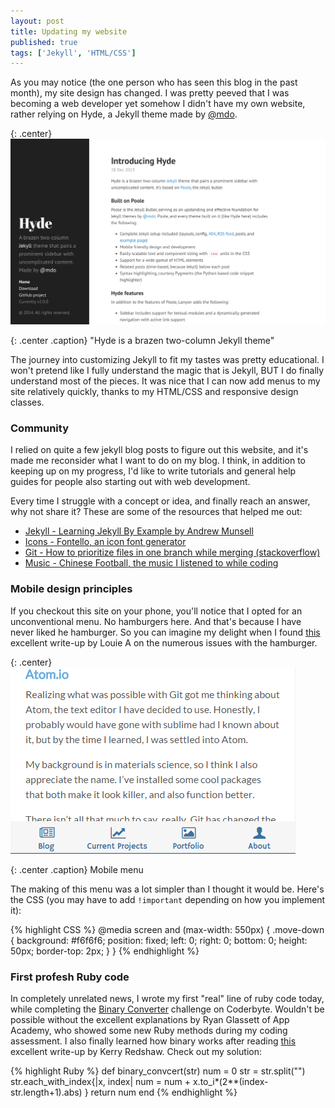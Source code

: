 ```yaml
---
layout: post
title: Updating my website
published: true
tags: ['Jekyll', 'HTML/CSS']
---
```


As you may notice (the one person who has seen this blog in the past month), my site design has changed. I was pretty peeved that I was becoming a web developer yet somehow I didn't have my own website, rather relying on Hyde, a Jekyll theme made by [@mdo](https://twitter.com/mdo).

{: .center}
![my-image](/images/hyde.png)

{: .center .caption}
"Hyde is a brazen two-column Jekyll theme"

The journey into customizing Jekyll to fit my tastes was pretty educational. I won't pretend like I fully understand the magic that is Jekyll, BUT I do finally understand most of the pieces. It was nice that I can now add menus to my site relatively quickly, thanks to my HTML/CSS and responsive design classes.

### Community

I relied on quite a few jekyll blog posts to figure out this website, and it's made me reconsider what I want to do on my blog. I think, in addition to keeping up on my progress, I'd like to write tutorials and general help guides for people also starting out with web development.

Every time I struggle with a concept or idea, and finally reach an answer, why not share it? These are some of the resources that helped me out:

+ [Jekyll - Learning Jekyll By Example by Andrew Munsell](https://learn.andrewmunsell.com/learn/jekyll-by-example/tutorial)
+ [Icons - Fontello, an icon font generator](http://fontello.com/)
+ [Git - How to prioritize files in one branch while merging (stackoverflow)](http://stackoverflow.com/a/8014154)
+ [Music - Chinese Football, the music I listened to while coding](https://chinesefootball.bandcamp.com/album/chinese-football)

### Mobile design principles

If you checkout this site on your phone, you'll notice that I opted for an unconventional menu. No hamburgers here. And that's because I have never liked he hamburger. So you can imagine my delight when I found [this](https://lmjabreu.com/post/why-and-how-to-avoid-hamburger-menus/) excellent write-up by Louie A on the numerous issues with the hamburger.

{: .center}
![mobile-menu](/images/mobile-menu.PNG)

{: .center .caption}
Mobile menu

The making of this menu was a lot simpler than I thought it would be. Here's the CSS (you may have to add <code>!important</code> depending on how you implement it):

{% highlight CSS %}
@media screen and (max-width: 550px) {
  .move-down {
    background: #f6f6f6;
    position: fixed;
    left: 0;
    right: 0;
    bottom: 0;
    height: 50px;
    border-top: 2px;
  }
}
{% endhighlight %}


### First profesh Ruby code

In completely unrelated news, I wrote my first "real" line of ruby code today, while completing the [Binary Converter](http://coderbyte.com/CodingArea/Editor.php?ct=Binary%20Converter&lan=Ruby) challenge on Coderbyte. Wouldn't be possible without the excellent explanations by Ryan Glassett of App Academy, who showed some new Ruby methods during my coding assessment. I also finally learned how binary works after reading [this](http://www.kerryr.net/pioneers/binary.htm) excellent write-up by Kerry Redshaw. Check out my solution:

{% highlight Ruby %}
def binary_convcert(str)
    num = 0
    str = str.split("")
    str.each_with_index{|x, index|
        num = num + x.to_i*(2**(index-str.length+1).abs)
    }
    return num
end
{% endhighlight %}

